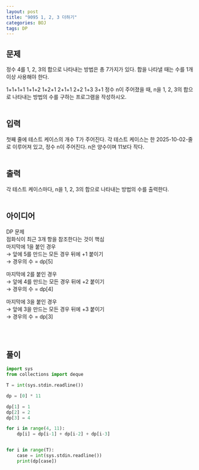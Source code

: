 ```yaml
---
layout: post
title: "9095 1, 2, 3 더하기"
categories: BOJ
tags: DP
---
```



## 문제
정수 4를 1, 2, 3의 합으로 나타내는 방법은 총 7가지가 있다. 합을 나타낼 때는 수를 1개 이상 사용해야 한다.

1+1+1+1
1+1+2
1+2+1
2+1+1
2+2
1+3
3+1
정수 n이 주어졌을 때, n을 1, 2, 3의 합으로 나타내는 방법의 수를 구하는 프로그램을 작성하시오.
<br><br>


## 입력
첫째 줄에 테스트 케이스의 개수 T가 주어진다. 각 테스트 케이스는 한 2025-10-02-줄로 이루어져 있고, 정수 n이 주어진다. n은 양수이며 11보다 작다.
<br><br>


## 출력
각 테스트 케이스마다, n을 1, 2, 3의 합으로 나타내는 방법의 수를 출력한다.
<br><br>


## 아이디어
DP 문제  
점화식이 최근 3개 항을 참조한다는 것이 핵심   
마지막에 1을 붙인 경우  
→ 앞에 5를 만드는 모든 경우 뒤에 +1 붙이기  
→ 경우의 수 = dp[5]  

마지막에 2를 붙인 경우  
→ 앞에 4를 만드는 모든 경우 뒤에 +2 붙이기  
→ 경우의 수 = dp[4]  

마지막에 3을 붙인 경우  
→ 앞에 3을 만드는 모든 경우 뒤에 +3 붙이기  
→ 경우의 수 = dp[3]

<br><br>

## 풀이
```python
import sys
from collections import deque

T = int(sys.stdin.readline())

dp = [0] * 11

dp[1] = 1
dp[2] = 2
dp[3] = 4

for i in range(4, 11):
    dp[i] = dp[i-1] + dp[i-2] + dp[i-3]


for i in range(T):
    case = int(sys.stdin.readline())
    print(dp[case])
```


        

